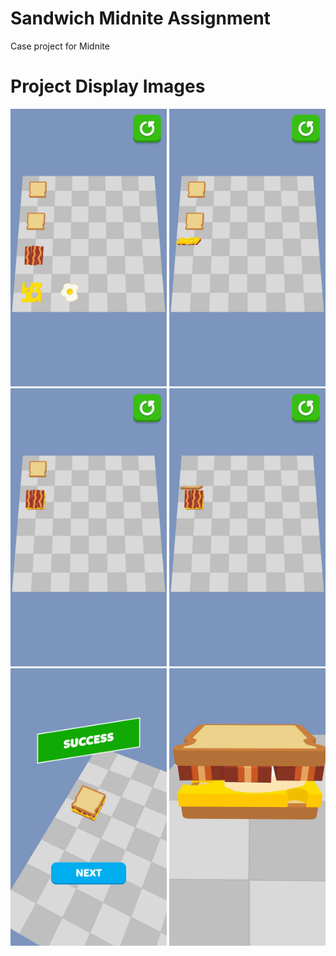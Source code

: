 # Sandwich Midnite Assignment
Case project for Midnite

# Project Display Images

<p>
<img src="Recordings/image_001.jpg" width="250" style="max-width:100%;">
<img src="Recordings/image_002.jpg" width="250" style="max-width:100%;">
<img src="Recordings/image_003.jpg" width="250" style="max-width:100%;">
<img src="Recordings/image_004.jpg" width="250" style="max-width:100%;">
<img src="Recordings/image_005.jpg" width="250" style="max-width:100%;">
<img src="Recordings/image_006.jpg" width="250" style="max-width:100%;"> 
</p>
